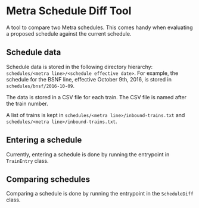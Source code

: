 # Metra Schedule Diff Tool

A tool to compare two Metra schedules.  This comes handy when evaluating a proposed schedule against the current schedule.

## Schedule data

Schedule data is stored in the following directory hierarchy: `schedules/<metra line>/<schedule effective date>`.  For example, the schedule for the BSNF line, effective October 9th, 2016, is stored in `schedules/bnsf/2016-10-09`.

The data is stored in a CSV file for each train.  The CSV file is named after the train number.

A list of trains is kept in `schedules/<metra line>/inbound-trains.txt` and `schedules/<metra line>/inbound-trains.txt`. 

## Entering a schedule

Currently, entering a schedule is done by running the entrypoint in `TrainEntry` class.

## Comparing schedules

Comparing a schedule is done by running the entrypoint in the `ScheduleDiff` class.